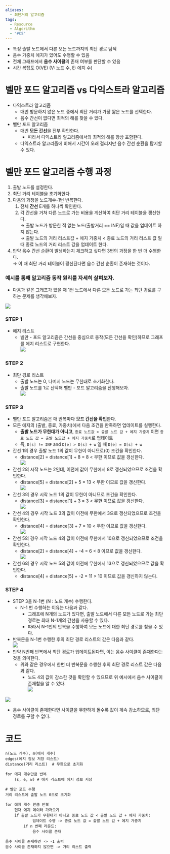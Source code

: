 ```yaml
---
aliases:
  - 최단거리 알고리즘
tags:
  - Resource
  - Algorithm
  - "#CS"
---
```


- 특정 출발 노드에서 다른 모든 노드까지의 최단 경로 탐색
- 음수 가중치 에지가 있어도 수행할 수 있음
- 전체 그래프에서 **음수 사이클**의 존재 여부를 판단할 수 있음
- 시간 복잡도 O(VE) (V: 노드 수, E: 에지 수)

# 벨만 포드 알고리즘 vs 다익스트라 알고리즘

- 다익스트라 알고리즘
    - 매번 방문하지 않은 노드 중에서 최단 거리가 가장 짧은 노드를 선택한다.
    - 음수 간선이 없다면 최적의 해를 찾을 수 있다.
- 벨만 포드 알고리즘
    - 매번 **모든 간선**을 전부 확인한다.
        - 따라서 다익스트라 알고리즘에서의 최적의 해를 항상 포함한다.
    - 다익스트라 알고리즘에 비해서 시간이 오래 걸리지만 음수 간선 순환을 탐지할 수 있다.

# 벨만 포드 알고리즘 수행 과정

1. 출발 노드를 설정한다.
2. 최단 거리 테이블을 초기화한다.
3. 다음의 과정을 노드개수-1번 반복한다.
    1. 전체 **간선** E개를 하나씩 확인한다.
    2. 각 간선을 거쳐 다른 노드로 가는 비용을 계산하여 최단 거리 테이블을 갱신한다.  
        → 출발 노드가 방문한 적 없는 노드(출발거리 == INF)일 때 값을 업데이트 하지 않는다.  
        → 출발 노드의 거리 리스트값 + 에지 가중치 < 종료 노드의 거리 리스트 값 일 때 종료 노드의 거리 리스트 값을 업데이트 한다.
4. 만약 음수 간선 순환이 발생하는지 체크하고 싶다면 3번의 과정을 한 번 더 수행한다.  
    → 이 때 최단 거리 테이블이 갱신된다면 음수 간선 순환이 존재하는 것이다.

### 예시를 통해 알고리즘 동작 원리를 자세히 살펴보자.

- 다음과 같은 그래프가 있을 때 1번 노드에서 다른 모든 노드로 가는 최단 경로를 구하는 문제를 생각해보자.

![](https://velog.velcdn.com/images/mjieun/post/ea1d8c4f-2efe-455f-aa1d-dd9184cbd28c/image.png)

### STEP 1

- 에지 리스트
    - 벨만 - 포드 알고리즘은 간선을 중심으로 동작(모든 간선을 확인)하므로 그래프를 에지 리스트로 구현한다.  
        ![](https://velog.velcdn.com/images/mjieun/post/10f677ce-8104-431a-b229-50707b477a41/image.png)

### STEP 2

- 최단 경로 리스트
    - 출발 노드는 0, 나머지 노드는 무한대로 초기화한다.
    - 출발 노드를 1로 선택해 벨만 - 포드 알고리즘을 진행해보자.  
        ![](https://velog.velcdn.com/images/mjieun/post/a1ecfecc-121e-4218-a25e-7ad4b626928f/image.png)

### STEP 3

- 벨만 포드 알고리즘은 매 반복마다 **모드 간선을 확인**한다.
- 모든 에지의 (출발, 종료, 가중치)에서 다음 조건을 만족하면 업데이트를 실행한다.
    - **출발 노드가 무한대가 아니고**, `종료 노드값 > 출발 노드 값 + 에지 가중치` 이면 `종료 노드 값 = 출발 노드값 + 에지 가중치`로 업데이트
    - 즉, `D[s] != INF` and `D[e] > D[s] + w` 일 때 `D[e] = D[s] + w`
- 간선 1의 경우 출발 노드 1의 값이 무한이 아니므로(0) 조건을 확인한다.
    - distance[2] = distance[1] + 8 = 8 < 무한 이므로 값을 갱신한다.  
        ![](https://velog.velcdn.com/images/mjieun/post/9e72a9fb-71e0-4b90-ab09-98a85d2122a6/image.png)
- 간선 2의 시작 노드는 2인데, 이전에 값이 무한에서 8로 갱신되었으므로 조건을 확인한다.
    - distance[5] = distance[2] + 5 = 13 < 무한 이므로 값을 갱신한다.  
        ![](https://velog.velcdn.com/images/mjieun/post/43c635fb-0c91-4cc5-befe-6b751d917f3b/image.png)
- 간선 3의 경우 시작 노드 1의 값이 무한이 아니므로 조건을 확인한다.
    - distance[3] = distance[1] + 3 = 3 < 무한 이므로 값을 갱신한다.  
        ![](https://velog.velcdn.com/images/mjieun/post/117491bb-9cc7-42e8-b6b9-bc14b8fce295/image.png)
- 간선 4의 경우 시작 노드 3의 값이 이전에 무한에서 3으로 갱신되었으므로 조건을 확인한다.
    - distance[4] = distance[3] + 7 = 10 < 무한 이므로 값을 갱신한다.  
        ![](https://velog.velcdn.com/images/mjieun/post/53c5935e-9adc-4d07-b469-dc498d77eeed/image.png)
- 간선 5의 경우 시작 노드 4의 값이 이전에 무한에서 10으로 갱신되었으므로 조건을 확인한다.
    - distance[2] = distance[4] + -4 = 6 < 8 이므로 값을 갱신한다.  
        ![](https://velog.velcdn.com/images/mjieun/post/fea588db-2b1c-4a46-8978-92f8cae1c386/image.png)
- 간선 6의 경우 시작 노드 5의 값이 이전에 무한에서 13으로 갱신되었으므로 값을 확인한다.
    - distance[4] = distance[5] + -2 = 11 > 10 이므로 값을 갱신하지 않는다.

### STEP 4

- STEP 3을 N-1번 (N : 노드 개수) 수행한다.
    - N-1 번 수행하는 이유는 다음과 같다.
        - 그래프에 N개의 노드가 있다면, 출발 노드에서 다른 모든 노드로 가는 최단 경로는 최대 N-1개의 간선을 사용할 수 있다.
        - 따라서 N-1번의 반복을 수행하여 모든 노드에 대한 최단 경로를 찾을 수 있다.
- 반복문을 N-1번 수행한 후의 최단 경로 리스트의 값은 다음과 같다.  
    ![](https://velog.velcdn.com/images/mjieun/post/3580409c-5013-4adb-a608-94957ab95ffd/image.png)
- 만약 N번째 반복에서 최단 경로가 업데이트된다면, 이는 음수 사이클이 존재한다는 것을 의미한다.
    - 위와 같은 경우에서 한번 더 반복문을 수행한 후의 최단 경로 리스트 값은 다음과 같다.
        - 노드 4의 값이 감소한 것을 확인할 수 있으므로 위 예시에서 음수 사이클이 존재함을 알 수 있다.  
            ![](https://velog.velcdn.com/images/mjieun/post/be4b5a8f-2306-4663-b2c8-b96ec9ce580b/image.png)

![](https://velog.velcdn.com/images/mjieun/post/01769be1-568f-4b23-85e1-1d924d121735/image.png)

- 음수 사이클이 존재한다면 사이클을 무한하게 돌수록 값이 계속 감소하므로, 최단 경로를 구할 수 없다.

# 코드

```sudo
n(노드 개수), m(에지 개수)
edges(에지 정보 저장 리스트)
distance(거리 리스트)  # 무한으로 초기화

for 에지 개수만큼 반복
	(s, e, w) # 에지 리스트에 에지 정보 저장

# 벨만 포드 수행
거리 리스트에 출발 노드 0으로 초기화

for 에지 개수 만큼 반복
	현재 에지 데이터 가져오기
    if 출발 노드가 무한대가 아니고 종료 노드 값 < 출발 노드 값 + 에지 가중치:
        	업데이트 수행 -> 종료 노드 값 = 출발 노드 값 + 에지 가중치
    	if n 번째 라운드:
        	음수 사이클 존재

음수 사이클 존재하면 -> -1 출력
음수 사이클 존재하지 않으면 -> 거리 리스트 출력
```